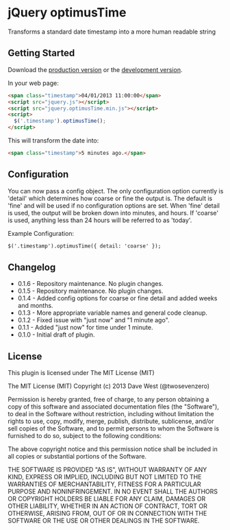 # jQuery optimusTime

Transforms a standard date timestamp into a more human readable string

## Getting Started
Download the [production version][min] or the [development version][max].

[min]: https://raw.github.com/twosevenzero/optimusTime/master/jquery.optimusTime.min.js
[max]: https://raw.github.com/twosevenzero/optimusTime/master/jquery.optimusTime.js 

In your web page:

```html
<span class="timestamp">04/01/2013 11:00:00</span>
<script src="jquery.js"></script>
<script src="jquery.optimusTime.min.js"></script>
<script>
  $('.timestamp').optimusTime();
</script>
```

This will transform the date into:

```html
<span class="timestamp">5 minutes ago.</span>
```

## Configuration
You can now pass a config object. The only configuration option currently is 'detail' which determines how coarse or fine the output is. The default is 'fine' and will be used if no configuration options are set. When 'fine' detail is used, the output will be broken down into minutes, and hours. If 'coarse' is used, anything less than 24 hours will be referred to as 'today'.

Example Configuration:

```html
$('.timestamp').optimusTime({ detail: 'coarse' });
```

## Changelog
- 0.1.6 - Repository maintenance. No plugin changes.
- 0.1.5 - Repository maintenance. No plugin changes.
- 0.1.4 - Added config options for coarse or fine detail and added weeks and months.
- 0.1.3 - More appropriate variable names and general code cleanup.
- 0.1.2 - Fixed issue with "just now" and "1 minute ago".
- 0.1.1 - Added "just now" for time under 1 minute.
- 0.1.0 - Initial draft of plugin.


## License

This plugin is licensed under The MIT License (MIT)

The MIT License (MIT)
Copyright (c) 2013 Dave West (@twosevenzero)

Permission is hereby granted, free of charge, to any person obtaining a copy of this software and associated documentation files (the "Software"), to deal in the Software without restriction, including without limitation the rights to use, copy, modify, merge, publish, distribute, sublicense, and/or sell copies of the Software, and to permit persons to whom the Software is furnished to do so, subject to the following conditions:

The above copyright notice and this permission notice shall be included in all copies or substantial portions of the Software.

THE SOFTWARE IS PROVIDED "AS IS", WITHOUT WARRANTY OF ANY KIND, EXPRESS OR IMPLIED, INCLUDING BUT NOT LIMITED TO THE WARRANTIES OF MERCHANTABILITY, FITNESS FOR A PARTICULAR PURPOSE AND NONINFRINGEMENT. IN NO EVENT SHALL THE AUTHORS OR COPYRIGHT HOLDERS BE LIABLE FOR ANY CLAIM, DAMAGES OR OTHER LIABILITY, WHETHER IN AN ACTION OF CONTRACT, TORT OR OTHERWISE, ARISING FROM, OUT OF OR IN CONNECTION WITH THE SOFTWARE OR THE USE OR OTHER DEALINGS IN THE SOFTWARE.
